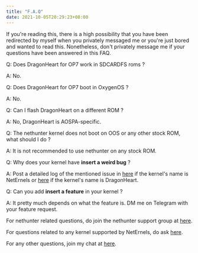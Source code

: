 ```yaml
---
title: "F.A.Q"
date: 2021-10-05T20:29:23+08:00
---
```


If you're reading this, there is a high possibility that you have been redirected by myself when you privately messaged me or you're just bored and wanted to read this. Nonetheless, don't privately message me if your questions have been answered in this FAQ.

Q: Does DragonHeart for OP7 work in SDCARDFS roms ?

A: No.

Q: Does DragonHeart for OP7 boot in OxygenOS ?

A: No.

Q: Can I flash DragonHeart on a different ROM ?

A: No, DragonHeart is AOSPA-specific.

Q: The nethunter kernel does not boot on OOS or any other stock ROM, what should I do ?

A: It is not recommended to use nethunter on any stock ROM.

Q: Why does your kernel have **insert a weird bug** ?

A: Post a detailed log of the mentioned issue in [here](https://t.me/neternels_chat) if the kernel's name is NetErnels or [here](https://t.me/knightschat) if the kernel's name is DragonHeart.

Q: Can you add **insert a feature** in your kernel ?

A: It pretty much depends on what the feature is. DM me on Telegram with your feature request.

For nethunter related questions, do join the nethunter support group at [here](https://t.me/kalinethunterofficialsupport).

For questions related to any kernel supported by NetErnels, do ask [here](https://t.me/neternels_chat).

For any other questions, join my chat at [here](https://t.me/knightschat).
